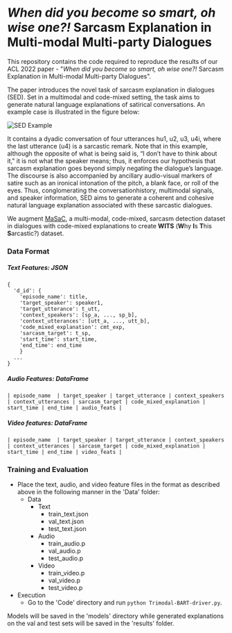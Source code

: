 # *When did you become so smart, oh wise one?!* Sarcasm Explanation in Multi-modal Multi-party Dialogues

This repository contains the code required to reproduce the results of our ACL 2022 paper - "*When did you become so smart, oh wise one?!* Sarcasm Explanation in Multi-modal Multi-party Dialogues".

The paper introduces the novel task of sarcasm explanation in dialogues (SED). Set in a multimodal and code-mixed setting, the task aims to generate natural language explanations of satirical conversations.
An example case is illustrated in the figure below:

![SED Example](/imgs/se_eg4-1.png "SED Example")

It contains a dyadic conversation of four utterances hu1, u2, u3, u4i, where the last utterance (u4) is a sarcastic remark. Note that in this example,
although the opposite of what is being said is, “I don’t have to think about it," it is not what the speaker means; thus,
it enforces our hypothesis that sarcasm explanation goes beyond simply negating the dialogue’s language.
The discourse is also accompanied by ancillary audio-visual markers of satire such as an ironical intonation of the pitch, a blank face, or roll of the eyes.
Thus, conglomerating the conversationhistory, multimodal signals, and speaker information, SED aims to generate a coherent and cohesive natural language
explanation associated with these sarcastic dialogues.

We augment [MaSaC](https://github.com/LCS2-IIITD/MSH-COMICS), a multi-modal, code-mixed, sarcasm detection dataset in dialogues with code-mixed explanations to create **WITS** (**W**hy **I**s **T**his **S**arcastic?) dataset.

### Data Format
##### Text Features: JSON
```
{
  'd_id': {
    'episode_name': title,
    'target_speaker': speaker1,
    'target_utterance': t_utt,
    'context_speakers': [sp_a, ..., sp_b],
    'context_utterances': [utt_a, ..., utt_b],
    'code_mixed_explanation': cmt_exp,
    'sarcasm_target': t_sp,
    'start_time': start_time,
    'end_time': end_time
    }
  ...
}
```

##### Audio Features: DataFrame
```
| episode_name	| target_speaker | target_utterance | context_speakers | context_utterances | sarcasm_target | code_mixed_explanation | start_time | end_time | audio_feats |
```

##### Video features: DataFrame
```
| episode_name	| target_speaker | target_utterance | context_speakers | context_utterances | sarcasm_target | code_mixed_explanation | start_time | end_time | video_feats |
```

### Training and Evaluation
- Place the text, audio, and video feature files in the format as described above in the following manner in the 'Data' folder:
    - Data
        - Text
            - train_text.json
            - val_text.json
            - test_text.json
        - Audio
            - train_audio.p
            - val_audio.p
            - test_audio.p
        - Video
            - train_video.p
            - val_video.p
            - test_video.p
- Execution
    - Go to the 'Code' directory and run ```python Trimodal-BART-driver.py```.

Models will be saved in the 'models' directory while generated explanations on the val and test sets will be saved in the 'results' folder.
